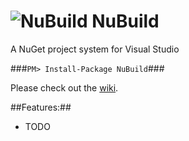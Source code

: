 ![NuBuild](https://raw.github.com/bspell1/NuBuild/master/NuBuild.png) NuBuild
=========================================================================
A NuGet project system for Visual Studio

###`PM> Install-Package NuBuild`###

Please check out the [wiki](https://github.com/bspell1/NuBuild/wiki).

##Features:##
* TODO
